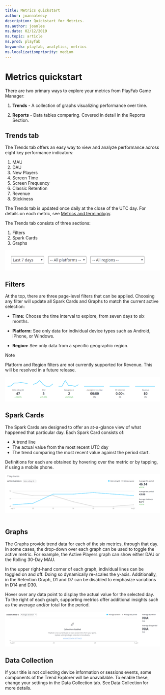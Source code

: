 ```yaml
---
title: Metrics quickstart
author: joannaleecy
description: Quickstart for Metrics.
ms.author: joanlee
ms.date: 02/12/2019
ms.topic: article
ms.prod: playfab
keywords: playfab, analytics, metrics
ms.localizationpriority: medium
---
```


# Metrics quickstart

There are two primary ways to explore your metrics from PlayFab Game Manager:

1. **Trends** - A collection of graphs visualizing performance over time.

2. **Reports** - Data tables comparing. Covered in detail in the Reports Section.

## Trends tab

The Trends tab offers an easy way to view and analyze performance across eight key performance indicators:

1. MAU
2. DAU
3. New Players
4. Screen Time
5. Screen Frequency
6. Classic Retention
7. Revenue
8. Stickiness

The Trends tab is updated once daily at the close of the UTC day. For details on each metric, see [Metrics and terminology](metrics-and-terminology.md).

The Trends tab consists of three sections:

1. Filters
2. Spark Cards
3. Graphs

![Trends Tab](media/tutorials/trends-tab.png)

## Filters

At the top, there are three page-level filters that can be applied. Choosing any filter will update all Spark Cards and Graphs to match the current active selection:

- **Time:** Choose the time interval to explore, from seven days to six months.

- **Platform:** See only data for individual device types such as Android, iPhone, or Windows.

- **Region:** See only data from a specific geographic region.

> [!NOTE]
> Platform and Region filters are not currently supported for Revenue. This will be resolved in a future release.

![Screenshot of the dashboard when filters are used](media/tutorials/filters.png)

## Spark Cards

The Spark Cards are designed to offer an at-a-glance view of what happened that particular day. Each Spark Card consists of:

- A trend line
- The actual value from the most recent UTC day
- The trend comparing the most recent value against the period start.

Definitions for each are obtained by hovering over the metric or by tapping, if using a mobile phone.

![Example summary view using Spark Card](media/tutorials/spark-card.png)  

## Graphs

The Graphs provide trend data for each of the six metrics, through that day. In some cases, the drop-down over each graph can be used to toggle the active metric. For example, the Active Players graph can show either DAU or the Rolling 30-Day MAU.  

In the upper right-hand corner of each graph, individual lines can be toggled on and off. Doing so dynamically re-scales the y-axis.  Additionally, in the Retention Graph, D1 and D7 can be disabled to emphasize variations in D14 and D30.

Hover over any data point to display the actual value for the selected day. To the right of each graph, supporting metrics offer additional insights such as the average and/or total for the period.

![Screenshot of the trends interface for Graphs](media/tutorials/graph.png)

## Data Collection

If your title is not collecting device information or sessions events, some components of the Trend Explorer will be unavailable. To enable these, change your settings in the Data Collection tab. See Data Collection for more details.
